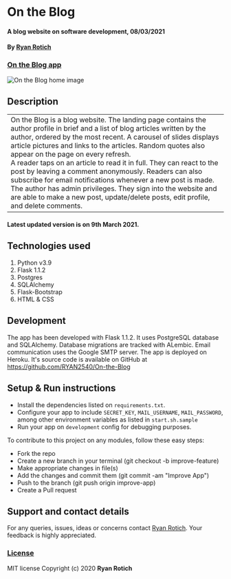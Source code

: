 # On the Blog
#### A blog website on software development, 08/03/2021
#### By [Ryan Rotich](https://github.com/RYAN2540)

### [On the Blog app](/)

<img src="./app/static/images/On the Blog-home.png"
     alt="On the Blog home image"
     style="width=100%;" />

## Description

<table>
<tr>
<td>
On the Blog is a blog website. The landing page contains the author profile in brief and a list of blog articles written by the author, ordered by the most recent. A carousel of slides displays article pictures and links to the articles. Random quotes also appear on the page on every refresh.
<br>
A reader taps on an article to read it in full. They can react to the post by leaving a comment anonymously. Readers can also subscribe for email notifications whenever a new post is made. The author has admin privileges. They sign into the website and are able to make a new post, update/delete posts, edit profile, and delete comments.
</td>
</tr>
</table> 

#### Latest updated version is on 9th March 2021.

## Technologies used

1. Python v3.9
2. Flask 1.1.2
3. Postgres
4. SQLAlchemy
5. Flask-Bootstrap
6. HTML & CSS

## Development

The app has been developed with Flask 1.1.2. It uses PostgreSQL database and SQLAlchemy. Database migrations are tracked with ALembic. Email communication uses the Google SMTP server. The app is deployed on Heroku. It's source code is available on GitHub at https://github.com/RYAN2540/On-the-Blog

## Setup & Run instructions
- Install the dependencies listed on `requirements.txt`.
- Configure your app to include `SECRET_KEY`, `MAIL_USERNAME`, `MAIL_PASSWORD`, among other environment variables as listed in `start.sh.sample`
- Run your app on `development` config for debugging purposes.

To contribute to this project on any modules, follow these easy steps:

- Fork the repo
- Create a new branch in your terminal (git checkout -b improve-feature)
- Make appropriate changes in file(s)
- Add the changes and commit them (git commit -am "Improve App")
- Push to the branch (git push origin improve-app)
- Create a Pull request

## Support and contact details
For any queries, issues, ideas or concerns contact [Ryan Rotich](austinbrian005@gmail.com). Your feedback is highly appreciated. 
### [License](LICENSE)
MIT license
Copyright (c) 2020 **Ryan Rotich**